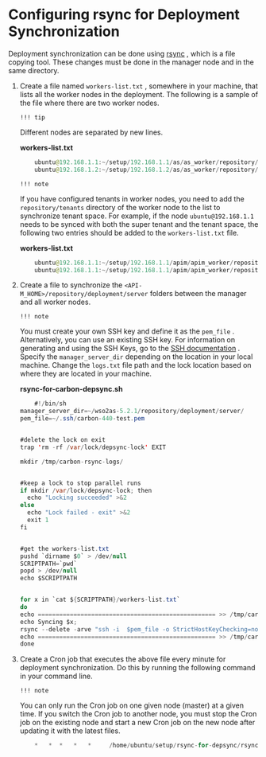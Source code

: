 # Configuring rsync for Deployment Synchronization

Deployment synchronization can be done using [rsync](https://download.samba.org/pub/rsync/rsync.html) , which is a file copying tool. These changes must be done in the manager node and in the same directory.

1.  Create a file named `workers-list.txt` , somewhere in your machine, that lists all the worker nodes in the deployment. The following is a sample of the file where there are two worker nodes.

        !!! tip
    Different nodes are separated by new lines.


    **workers-list.txt**

    ``` java
        ubuntu@192.168.1.1:~/setup/192.168.1.1/as/as_worker/repository/deployment/server
        ubuntu@192.168.1.2:~/setup/192.168.1.2/as/as_worker/repository/deployment/server
    ```

        !!! note
    If you have configured tenants in worker nodes, you need to add the `repository/tenants` directory of the worker node to the list to synchronize tenant space. For example, if the node `ubuntu@192.168.1.1` needs to be synced with both the super tenant and the tenant space, the following two entries should be added to the `workers-list.txt` file.

    **workers-list.txt**

    ``` java
        ubuntu@192.168.1.1:~/setup/192.168.1.1/apim/apim_worker/repository/deployment/server
        ubuntu@192.168.1.1:~/setup/192.168.1.1/apim/apim_worker/repository/tenants
    ```


2.  Create a file to synchronize the `<API-M_HOME>/repository/deployment/server` folders between the manager and all worker nodes.

        !!! note
    You must create your own SSH key and define it as the `pem_file` . Alternatively, you can use an existing SSH key. For information on generating and using the SSH Keys, go to the [SSH documentation](https://www.ssh.com/ssh/keygen/) . Specify the `manager_server_dir` depending on the location in your local machine. Change the `logs.txt` file path and the lock location based on where they are located in your machine.


    **rsync-for-carbon-depsync.sh**

    ``` java
        #!/bin/sh
    manager_server_dir=~/wso2as-5.2.1/repository/deployment/server/
    pem_file=~/.ssh/carbon-440-test.pem


    #delete the lock on exit
    trap 'rm -rf /var/lock/depsync-lock' EXIT 

    mkdir /tmp/carbon-rsync-logs/


    #keep a lock to stop parallel runs
    if mkdir /var/lock/depsync-lock; then
      echo "Locking succeeded" >&2
    else
      echo "Lock failed - exit" >&2
      exit 1
    fi


    #get the workers-list.txt
    pushd `dirname $0` > /dev/null
    SCRIPTPATH=`pwd`
    popd > /dev/null
    echo $SCRIPTPATH


    for x in `cat ${SCRIPTPATH}/workers-list.txt`
    do
    echo ================================================== >> /tmp/carbon-rsync-logs/logs.txt;
    echo Syncing $x;
    rsync --delete -arve "ssh -i  $pem_file -o StrictHostKeyChecking=no" $manager_server_dir $x >> /tmp/carbon-rsync-logs/logs.txt
    echo ================================================== >> /tmp/carbon-rsync-logs/logs.txt;
    done
    ```
3.  Create a Cron job that executes the above file every minute for deployment synchronization. Do this by running the following command in your command line.

        !!! note
    You can only run the Cron job on one given node (master) at a given time. If you switch the Cron job to another node, you must stop the Cron job on the existing node and start a new Cron job on the new node after updating it with the latest files.


    ``` java
        *   *  *   *   *     /home/ubuntu/setup/rsync-for-depsync/rsync-for-depsync.sh
    ```


